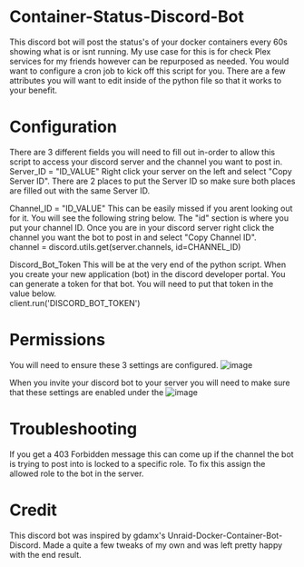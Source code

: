 # Container-Status-Discord-Bot
This discord bot will post the status's of your docker containers every 60s showing what is or isnt running. My use case for this is for check Plex services for my friends however can be repurposed as needed. You would want to configure a cron job to kick off this script for you. There are a few attributes you will want to edit inside of the python file so that it works to your benefit. 

# Configuration
There are 3 different fields you will need to fill out in-order to allow this script to access your discord server and the channel you want to post in.
Server_ID = "ID_VALUE"
Right click your server on the left and select "Copy Server ID". There are 2 places to put the Server ID so make sure both places are filled out with the same Server ID.

Channel_ID = "ID_VALUE"
This can be easily missed if you arent looking out for it. You will see the following string below. The "id" section is where you put your channel ID. Once you are in your discord server right click the channel you want the bot to post in and select "Copy Channel ID".
<br> channel = discord.utils.get(server.channels, id=CHANNEL_ID)

Discord_Bot_Token
This will be at the very end of the python script. When you create your new application (bot) in the discord developer portal. You can generate a token for that bot. You will need to put that token in the value below.
<br> client.run('DISCORD_BOT_TOKEN')

# Permissions
You will need to ensure these 3 settings are configured.
![image](https://github.com/zanthium/Container-Status-Discord-Bot/assets/57977418/aa2c5741-ee85-4ef0-b272-28438a8232c9)

When you invite your discord bot to your server you will need to make sure that these settings are enabled under the 
![image](https://github.com/zanthium/Container-Status-Discord-Bot/assets/57977418/9b58a7be-4d86-4a01-bab0-1d082b51c141)

# Troubleshooting
If you get a 403 Forbidden message this can come up if the channel the bot is trying to post into is locked to a specific role. To fix this assign the allowed role to the bot in the server.

# Credit
This discord bot was inspired by gdamx's Unraid-Docker-Container-Bot-Discord. Made a quite a few tweaks of my own and was left pretty happy with the end result.
